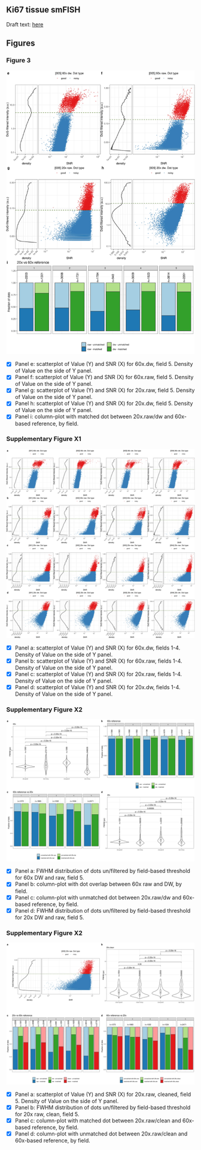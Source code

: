 ## Ki67 tissue smFISH

Draft text: [here](https://docs.google.com/document/d/1ynNk3r_2EZ8Ckp6chrSjGuqsaPwaHwm1uFVu63Jpbcc/edit)

## Figures

### Figure 3

![Fig.3](figures/fig_3.jpg)

- [x] Panel e: scatterplot of Value (Y) and SNR (X) for 60x.dw, field 5. Density of Value on the side of Y panel.
- [x] Panel f: scatterplot of Value (Y) and SNR (X) for 60x.raw, field 5. Density of Value on the side of Y panel.
- [x] Panel g: scatterplot of Value (Y) and SNR (X) for 20x.raw, field 5. Density of Value on the side of Y panel.
- [x] Panel h: scatterplot of Value (Y) and SNR (X) for 20x.dw, field 5. Density of Value on the side of Y panel.
- [x] Panel i: column-plot with matched dot between 20x.raw/dw and 60x-based reference, by field.

### Supplementary Figure X1

![Suppl.Fig.X1](figures/supp_fig_x1.jpg)

- [x] Panel a: scatterplot of Value (Y) and SNR (X) for 60x.dw, fields 1-4. Density of Value on the side of Y panel.
- [x] Panel b: scatterplot of Value (Y) and SNR (X) for 60x.raw, fields 1-4. Density of Value on the side of Y panel.
- [x] Panel c: scatterplot of Value (Y) and SNR (X) for 20x.raw, fields 1-4. Density of Value on the side of Y panel.
- [x] Panel d: scatterplot of Value (Y) and SNR (X) for 20x.dw, fields 1-4. Density of Value on the side of Y panel.

### Supplementary Figure X2

![Suppl.Fig.X2](figures/supp_fig_x2.jpg)

- [x] Panel a: FWHM distribution of dots un/filtered by field-based threshold for 60x DW and raw, field 5.
- [x] Panel b: column-plot with dot overlap between 60x raw and DW, by field.
- [x] Panel c: column-plot with unmatched dot between 20x.raw/dw and 60x-based reference, by field.
- [x] Panel d: FWHM distribution of dots un/filtered by field-based threshold for 20x DW and raw, field 5.

### Supplementary Figure X2

![Suppl.Fig.X3](figures/supp_fig_x3.jpg)

- [x] Panel a: scatterplot of Value (Y) and SNR (X) for 20x.raw, cleaned, field 5. Density of Value on the side of Y panel.
- [x] Panel b: FWHM distribution of dots un/filtered by field-based threshold for 20x raw, clean, field 5.
- [x] Panel c: column-plot with matched dot between 20x.raw/clean and 60x-based reference, by field.
- [x] Panel d: column-plot with unmatched dot between 20x.raw/clean and 60x-based reference, by field.
